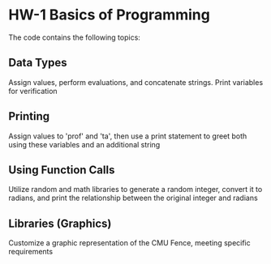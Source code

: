 # HW-1 Basics of Programming
The code contains the following topics:
## Data Types
Assign values, perform evaluations, and concatenate strings. Print variables for verification

## Printing
Assign values to 'prof' and 'ta', then use a print statement to greet both using these variables and an additional string

## Using Function Calls
Utilize random and math libraries to generate a random integer, convert it to radians, and print the relationship between the original integer and radians

## Libraries (Graphics) 
Customize a graphic representation of the CMU Fence, meeting specific requirements

